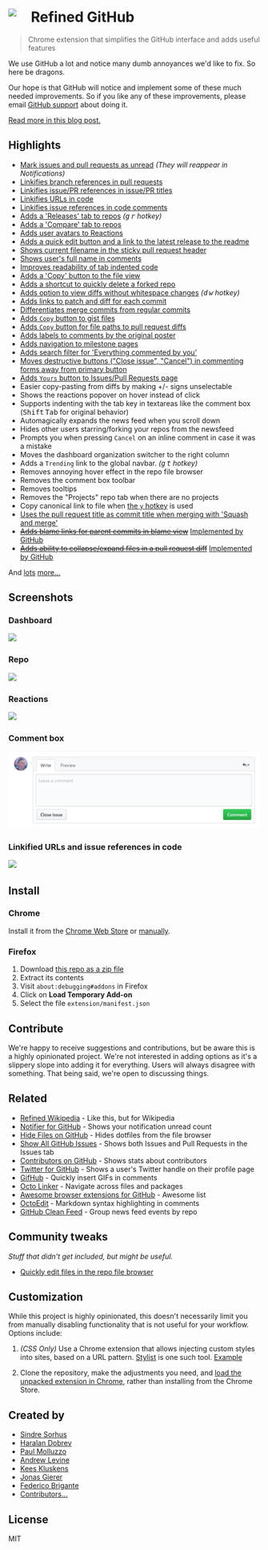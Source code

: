 # <img src="extension/icon.png" width="45" align="left"> Refined GitHub

> Chrome extension that simplifies the GitHub interface and adds useful features

We use GitHub a lot and notice many dumb annoyances we'd like to fix. So here be dragons.

Our hope is that GitHub will notice and implement some of these much needed improvements. So if you like any of these improvements, please email [GitHub support](mailto:support@github.com) about doing it.

[Read more in this blog post.](https://blog.sindresorhus.com/refined-github-21185789685d)


## Highlights

- [Mark issues and pull requests as unread](https://cloud.githubusercontent.com/assets/170270/18231475/bdf83e26-72e4-11e6-958f-9ce9431d80eb.png) *(They will reappear in Notifications)*
- [Linkifies branch references in pull requests](https://github.com/sindresorhus/refined-github/issues/1)
- [Linkifies issue/PR references in issue/PR titles](https://cloud.githubusercontent.com/assets/170270/13597190/bd487ec4-e549-11e5-9521-419fa284512c.png)
- [Linkifies URLs in code](https://cloud.githubusercontent.com/assets/170270/25370217/61718820-29b3-11e7-89c5-2959eaf8cac8.png)
- [Linkifies issue references in code comments](https://cloud.githubusercontent.com/assets/170270/25370217/61718820-29b3-11e7-89c5-2959eaf8cac8.png)
- [Adds a 'Releases' tab to repos](https://cloud.githubusercontent.com/assets/170270/13136797/16d3f0ea-d64f-11e5-8a45-d771c903038f.png) *(<kbd>g</kbd> <kbd>r</kbd> hotkey)*
- [Adds a 'Compare' tab to repos](screenshot-compare-tab.png)
- [Adds user avatars to Reactions](screenshot-reactions.png)
- [Adds a quick edit button and a link to the latest release to the readme](https://cloud.githubusercontent.com/assets/4331946/25596611/4afa98ae-2eca-11e7-9dbf-72a9e7ffe82d.jpg)
- [Shows current filename in the sticky pull request header](https://cloud.githubusercontent.com/assets/170270/14153322/97a8e902-f6e1-11e5-8331-19e284e3e6fa.png)
- [Shows user's full name in comments](https://cloud.githubusercontent.com/assets/170270/16172068/0a67b98c-3580-11e6-92f0-6fc930ee17d1.png)
- [Improves readability of tab indented code](https://cloud.githubusercontent.com/assets/170270/14170088/d3be931e-f755-11e5-8edf-c5f864336382.png)
- [Adds a 'Copy' button to the file view](https://cloud.githubusercontent.com/assets/170270/14453865/8abeaefe-00c1-11e6-8718-9406cee1dc0d.png)
- [Adds a shortcut to quickly delete a forked repo](https://cloud.githubusercontent.com/assets/170270/13520281/b2c9335c-e211-11e5-9e36-b0f325166356.png)
- [Adds option to view diffs without whitespace changes](https://cloud.githubusercontent.com/assets/170270/17603894/7b71a166-6013-11e6-81b8-22950ab8bce3.png) *(<kbd>d</kbd> <kbd>w</kbd> hotkey)*
- [Adds links to patch and diff for each commit](https://cloud.githubusercontent.com/assets/737065/13605562/22faa79e-e516-11e5-80db-2da6aa7965ac.png)
- [Differentiates merge commits from regular commits](https://cloud.githubusercontent.com/assets/170270/14101222/2fe2c24a-f5bd-11e5-8b1f-4e589917d4c4.png)
- [Adds `Copy` button to gist files](https://cloud.githubusercontent.com/assets/170270/21074840/5dc37578-bf03-11e6-9fd9-501d73edef87.png)
- [Adds `Copy` button for file paths to pull request diffs](https://cloud.githubusercontent.com/assets/4201088/26023064/18c9c77c-37d2-11e7-8926-b0a05a2706ae.png)
- [Adds labels to comments by the original poster](https://cloud.githubusercontent.com/assets/4331946/25075520/d62fbbd0-2316-11e7-921f-ab736dc3522e.png)
- [Adds navigation to milestone pages](https://cloud.githubusercontent.com/assets/170270/25217211/37b67aea-25d0-11e7-8482-bead2b04ee74.png)
- [Adds search filter for 'Everything commented by you'](https://cloud.githubusercontent.com/assets/940070/25518367/cb917d3e-2c36-11e7-8475-c4e6dbe0ed6c.png)
- [Moves destructive buttons ("Close issue", "Cancel") in commenting forms away from primary button](#comment-box)
- [Adds `Yours` button to Issues/Pull Requests page](https://cloud.githubusercontent.com/assets/1282980/14636384/0d8770e4-0623-11e6-8520-2054bece2771.png)
- Easier copy-pasting from diffs by making +/- signs unselectable
- Shows the reactions popover on hover instead of click
- Supports indenting with the tab key in textareas like the comment box (<kbd>Shift</kbd> <kbd>Tab</kbd> for original behavior)
- Automagically expands the news feed when you scroll down
- Hides other users starring/forking your repos from the newsfeed
- Prompts you when pressing `Cancel` on an inline comment in case it was a mistake
- Moves the dashboard organization switcher to the right column
- Adds a `Trending` link to the global navbar. *(<kbd>g</kbd> <kbd>t</kbd> hotkey)*
- Removes annoying hover effect in the repo file browser
- Removes the comment box toolbar
- Removes tooltips
- Removes the "Projects" repo tab when there are no projects
- Copy canonical link to file when [the `y` hotkey](https://help.github.com/articles/getting-permanent-links-to-files/) is used
- [Uses the pull request title as commit title when merging with 'Squash and merge'](https://github.com/sindresorhus/refined-github/issues/276)
- ~~[Adds blame links for parent commits in blame view](https://github.com/sindresorhus/refined-github/issues/2#issuecomment-189141373)~~ [Implemented by GitHub](https://github.com/blog/2304-navigate-file-history-faster-with-improved-blame-view)
- ~~[Adds ability to collapse/expand files in a pull request diff](https://cloud.githubusercontent.com/assets/170270/13954167/40caa604-f072-11e5-89ba-3145217c4e28.png)~~ [Implemented by GitHub](https://cloud.githubusercontent.com/assets/170270/25772137/6a6b678e-3296-11e7-97c7-02e31ef17743.png)

And [lots](extension/content.css) [more...](extension/content.js)


## Screenshots

### Dashboard

![](screenshot-dashboard.png)

### Repo

![](screenshot-repo.png)

### Reactions

![](screenshot-reactions.png)

### Comment box

<img src="screenshot-comment-box.png" width="795">

### Linkified URLs and issue references in code

![](https://cloud.githubusercontent.com/assets/170270/25370217/61718820-29b3-11e7-89c5-2959eaf8cac8.png)

## Install

### Chrome

Install it from the [Chrome Web Store](https://chrome.google.com/webstore/detail/refined-github/hlepfoohegkhhmjieoechaddaejaokhf) or [manually](http://superuser.com/a/247654/6877).

### Firefox

1. Download [this repo as a zip file](https://github.com/sindresorhus/refined-github/archive/master.zip)
2. Extract its contents
3. Visit `about:debugging#addons` in Firefox
4. Click on **Load Temporary Add-on**
5. Select the file `extension/manifest.json`


## Contribute

We're happy to receive suggestions and contributions, but be aware this is a highly opinionated project. We're not interested in adding options as it's a slippery slope into adding it for everything. Users will always disagree with something. That being said, we're open to discussing things.


## Related

- [Refined Wikipedia](https://github.com/ismamz/refined-wikipedia) - Like this, but for Wikipedia
- [Notifier for GitHub](https://github.com/sindresorhus/notifier-for-github-chrome) - Shows your notification unread count
- [Hide Files on GitHub](https://github.com/sindresorhus/hide-files-on-github) - Hides dotfiles from the file browser
- [Show All GitHub Issues](https://github.com/sindresorhus/show-all-github-issues) - Shows both Issues and Pull Requests in the Issues tab
- [Contributors on GitHub](https://github.com/hzoo/contributors-on-github) - Shows stats about contributors
- [Twitter for GitHub](https://github.com/bevacqua/twitter-for-github) - Shows a user's Twitter handle on their profile page
- [GifHub](https://github.com/DrewML/GifHub) - Quickly insert GIFs in comments
- [Octo Linker](https://github.com/octo-linker/chrome-extension/) - Navigate across files and packages
- [Awesome browser extensions for GitHub](https://github.com/stefanbuck/awesome-browser-extensions-for-github) - Awesome list
- [OctoEdit](https://github.com/DrewML/OctoEdit) - Markdown syntax highlighting in comments
- [GitHub Clean Feed](https://github.com/bfred-it/github-clean-feed) - Group news feed events by repo


## Community tweaks

*Stuff that didn't get included, but might be useful.*

- [Quickly edit files in the repo file browser](https://github.com/devkhan/refined-github/commit/51fdf4998fc9392950e932e18018fda870f34666)


## Customization

While this project is highly opinionated, this doesn't necessarily limit you from manually disabling functionality that is not useful for your workflow. Options include:

1. *(CSS Only)* Use a Chrome extension that allows injecting custom styles into sites, based on a URL pattern. [Stylist](https://chrome.google.com/webstore/detail/stylish/fjnbnpbmkenffdnngjfgmeleoegfcffe?hl=en) is one such tool. [Example](https://github.com/sindresorhus/refined-github/issues/136#issuecomment-204072018)

2. Clone the repository, make the adjustments you need, and [load the unpacked extension in Chrome](https://developer.chrome.com/extensions/getstarted#unpacked), rather than installing from the Chrome Store.


## Created by

- [Sindre Sorhus](https://github.com/sindresorhus)
- [Haralan Dobrev](https://github.com/hkdobrev)
- [Paul Molluzzo](https://github.com/paulmolluzzo)
- [Andrew Levine](https://github.com/DrewML)
- [Kees Kluskens](https://github.com/SpaceK33z)
- [Jonas Gierer](https://github.com/jgierer12)
- [Federico Brigante](https://github.com/bfred-it)
- [Contributors…](https://github.com/sindresorhus/refined-github/graphs/contributors)


## License

MIT
